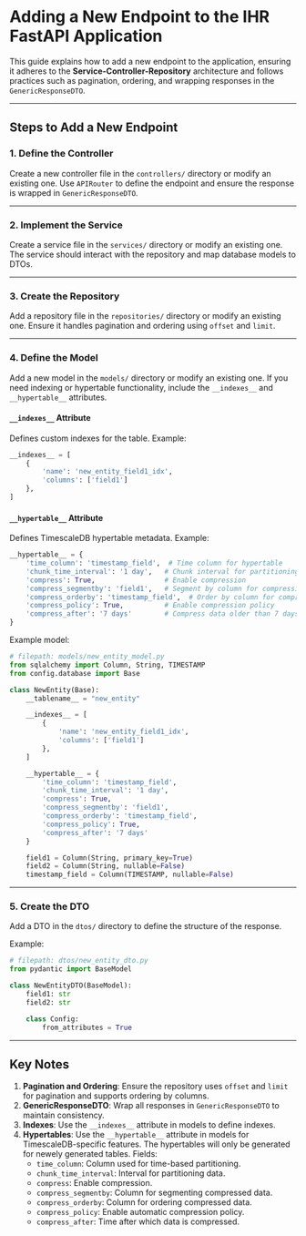 # Adding a New Endpoint to the IHR FastAPI Application

This guide explains how to add a new endpoint to the application, ensuring it adheres to the **Service-Controller-Repository** architecture and follows practices such as pagination, ordering, and wrapping responses in the `GenericResponseDTO`.

---

## Steps to Add a New Endpoint

### 1. **Define the Controller**
Create a new controller file in the `controllers/` directory or modify an existing one. Use `APIRouter` to define the endpoint and ensure the response is wrapped in `GenericResponseDTO`.

---

### 2. **Implement the Service**
Create a service file in the `services/` directory or modify an existing one. The service should interact with the repository and map database models to DTOs.

---

### 3. **Create the Repository**
Add a repository file in the `repositories/` directory or modify an existing one. Ensure it handles pagination and ordering using `offset` and `limit`.

---

### 4. **Define the Model**
Add a new model in the `models/` directory or modify an existing one. If you need indexing or hypertable functionality, include the `__indexes__` and `__hypertable__` attributes.

#### `__indexes__` Attribute
Defines custom indexes for the table. Example:
```python
__indexes__ = [
    {
        'name': 'new_entity_field1_idx',
        'columns': ['field1']
    },
]
```

#### `__hypertable__` Attribute
Defines TimescaleDB hypertable metadata. Example:
```python
__hypertable__ = {
    'time_column': 'timestamp_field',  # Time column for hypertable
    'chunk_time_interval': '1 day',   # Chunk interval for partitioning
    'compress': True,                 # Enable compression
    'compress_segmentby': 'field1',   # Segment by column for compression
    'compress_orderby': 'timestamp_field',  # Order by column for compression
    'compress_policy': True,          # Enable compression policy
    'compress_after': '7 days'        # Compress data older than 7 days
}
```

Example model:
```python
# filepath: models/new_entity_model.py
from sqlalchemy import Column, String, TIMESTAMP
from config.database import Base

class NewEntity(Base):
    __tablename__ = "new_entity"

    __indexes__ = [
        {
            'name': 'new_entity_field1_idx',
            'columns': ['field1']
        },
    ]

    __hypertable__ = {
        'time_column': 'timestamp_field',
        'chunk_time_interval': '1 day',
        'compress': True,
        'compress_segmentby': 'field1',
        'compress_orderby': 'timestamp_field',
        'compress_policy': True,
        'compress_after': '7 days'
    }

    field1 = Column(String, primary_key=True)
    field2 = Column(String, nullable=False)
    timestamp_field = Column(TIMESTAMP, nullable=False)
```

---

### 5. **Create the DTO**
Add a DTO in the `dtos/` directory to define the structure of the response.

Example:
```python
# filepath: dtos/new_entity_dto.py
from pydantic import BaseModel

class NewEntityDTO(BaseModel):
    field1: str
    field2: str

    class Config:
        from_attributes = True
```
---

## Key Notes
1. **Pagination and Ordering**: Ensure the repository uses `offset` and `limit` for pagination and supports ordering by columns.
2. **GenericResponseDTO**: Wrap all responses in `GenericResponseDTO` to maintain consistency.
3. **Indexes**: Use the `__indexes__` attribute in models to define indexes.
4. **Hypertables**: Use the `__hypertable__` attribute in models for TimescaleDB-specific features. The hypertables will only be generated for newely generated tables. Fields:
   - `time_column`: Column used for time-based partitioning.
   - `chunk_time_interval`: Interval for partitioning data.
   - `compress`: Enable compression.
   - `compress_segmentby`: Column for segmenting compressed data.
   - `compress_orderby`: Column for ordering compressed data.
   - `compress_policy`: Enable automatic compression policy.
   - `compress_after`: Time after which data is compressed.
